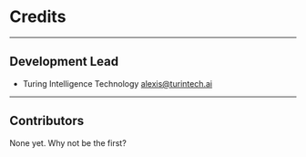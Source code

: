 # Credits

---

## Development Lead

* Turing Intelligence Technology <alexis@turintech.ai>

---

## Contributors

None yet. Why not be the first?
